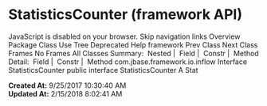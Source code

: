 # StatisticsCounter (framework   API)

JavaScript is disabled on your browser. Skip navigation links Overview Package Class Use Tree Deprecated Help framework Prev Class Next Class Frames No Frames All Classes Summary:  Nested |  Field |  Constr |  Method Detail:  Field |  Constr |  Method com.jbase.framework.io.inflow Interface StatisticsCounter public interface StatisticsCounter A Stat  

**Created At:** 9/25/2017 10:30:40 AM  
**Updated At:** 2/15/2018 8:02:41 AM  

